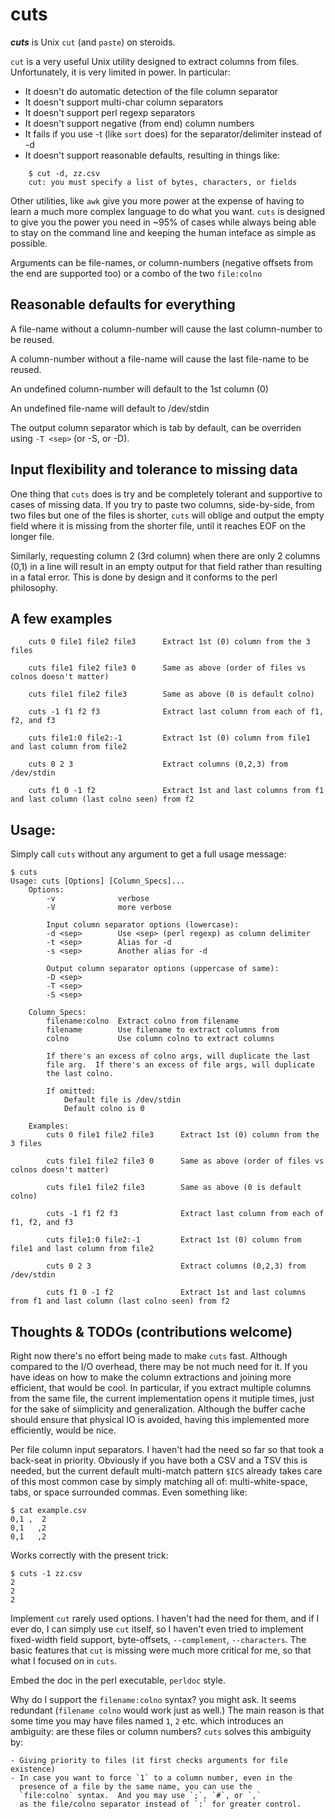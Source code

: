 cuts
====

***cuts*** is Unix `cut` (and `paste`) on steroids.

`cut` is a very useful Unix utility designed to extract columns from
files.  Unfortunately, it is very limited in power.  In particular:

- It doesn't do automatic detection of the file column separator
- It doesn't support multi-char column separators
- It doesn't support perl regexp separators
- It doesn't support negative (from end) column numbers
- It fails if you use -t (like `sort` does) for the separator/delimiter instead of -d
- It doesn't support reasonable defaults, resulting in things like:
```
    $ cut -d, zz.csv
    cut: you must specify a list of bytes, characters, or fields
```

Other utilities, like `awk` give you more power at the expense of
having to learn a much more complex language to do what you want.
`cuts` is designed to give you the power you need in ~95% of cases
while always being able to stay on the command line and keeping
the human inteface as simple as possible.

Arguments can be file-names, or column-numbers (negative offsets
from the end are supported too) or a combo of the two `file:colno`

## Reasonable defaults for everything

A file-name without a column-number will cause the last
column-number to be reused.

A column-number without a file-name will cause the last
file-name to be reused.

An undefined column-number will default to the 1st column (0)

An undefined file-name will default to /dev/stdin

The output column separator which is tab by default, can be
overriden using `-T <sep>` (or -S, or -D).

## Input flexibility and tolerance to missing data

One thing that `cuts` does is try and be completely tolerant
and supportive to cases of missing data.  If you try to paste two columns,
side-by-side, from two files but one of the files is shorter,
`cuts` will oblige and output the empty field where it is missing
from the shorter file, until it reaches EOF on the longer file.

Similarly, requesting column 2 (3rd column) when there are only
2 columns (0,1) in a line will result in an empty output for that
field rather than resulting in a fatal error.  This is done by
design and it conforms to the perl philosophy.

## A few examples
```
    cuts 0 file1 file2 file3      Extract 1st (0) column from the 3 files

    cuts file1 file2 file3 0      Same as above (order of files vs colnos doesn't matter)

    cuts file1 file2 file3        Same as above (0 is default colno)

    cuts -1 f1 f2 f3              Extract last column from each of f1, f2, and f3

    cuts file1:0 file2:-1         Extract 1st (0) column from file1 and last column from file2

    cuts 0 2 3                    Extract columns (0,2,3) from /dev/stdin

    cuts f1 0 -1 f2               Extract 1st and last columns from f1 and last column (last colno seen) from f2
```

## Usage:

Simply call `cuts` without any argument to get a full usage message:

```
$ cuts
Usage: cuts [Options] [Column_Specs]...
    Options:
        -v              verbose
        -V              more verbose

        Input column separator options (lowercase):
        -d <sep>        Use <sep> (perl regexp) as column delimiter
        -t <sep>        Alias for -d
        -s <sep>        Another alias for -d
    
        Output column separator options (uppercase of same):
        -D <sep>
        -T <sep>
        -S <sep>

    Column_Specs:
        filename:colno  Extract colno from filename
        filename        Use filename to extract columns from
        colno           Use column colno to extract columns

        If there's an excess of colno args, will duplicate the last
        file arg.  If there's an excess of file args, will duplicate
        the last colno.

        If omitted:
            Default file is /dev/stdin
            Default colno is 0

    Examples:
        cuts 0 file1 file2 file3      Extract 1st (0) column from the 3 files

        cuts file1 file2 file3 0      Same as above (order of files vs colnos doesn't matter)

        cuts file1 file2 file3        Same as above (0 is default colno)

        cuts -1 f1 f2 f3              Extract last column from each of f1, f2, and f3

        cuts file1:0 file2:-1         Extract 1st (0) column from file1 and last column from file2

        cuts 0 2 3                    Extract columns (0,2,3) from /dev/stdin

        cuts f1 0 -1 f2               Extract 1st and last columns from f1 and last column (last colno seen) from f2
```

## Thoughts & TODOs (contributions welcome)

Right now there's no effort being made to make `cuts` fast. Although
compared to the I/O overhead, there may be not much need for it.  If you
have ideas on how to make the column extractions and joining more
efficient, that would be cool.  In particular, if you extract
multiple columns from the same file, the current implementation
opens it mutiple times, just for the sake of siimplicity and
generalization.  Although the buffer cache should ensure that
physical IO is avoided, having this implemented more efficiently,
would be nice.

Per file column input separators.  I haven't had the need so far so
that took a back-seat in priority.  Obviously if you have both a CSV
and a TSV this is needed, but the current default multi-match
pattern `$ICS` already takes care of this most common case by simply
matching all of: multi-white-space, tabs, or space surrounded commas.
Even something like:
```
$ cat example.csv
0,1 ,  2
0,1   ,2
0,1   ,2
```

Works correctly with the present trick:
```
$ cuts -1 zz.csv
2
2
2
```

Implement `cut` rarely used options.  I haven't had the need for
them, and if I ever do, I can simply use `cut` itself, so I haven't
even tried to implement fixed-width field support, byte-offsets,
`--complement`, `--characters`.   The basic features that `cut`
is missing were much more critical for me, so that what I focused on
in `cuts`.

Embed the doc in the perl executable, `perldoc` style.

Why do I support the `filename:colno` syntax? you might ask.
It seems redundant (`filename colno` would work just as well.)
The main reason is that some time you may have files named `1`, `2` etc.
which introduces an ambiguity: are these files or column numbers?
`cuts` solves this ambiguity by:

    - Giving priority to files (it first checks arguments for file existence)
    - In case you want to force `1` to a column number, even in the
      presence of a file by the same name, you can use the
      `file:colno` syntax.  And you may use `;`, `#`, or `,`
      as the file/colno separator instead of `:` for greater control.



